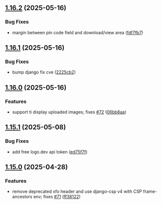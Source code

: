 ## [1.16.2](https://github.com/l4rm4nd/VoucherVault/compare/v1.16.1...v1.16.2) (2025-05-16)


### Bug Fixes

* margin between pin code field and download/view area ([fdf7fb7](https://github.com/l4rm4nd/VoucherVault/commit/fdf7fb776863adefe89e3a8582cad64962401656))

## [1.16.1](https://github.com/l4rm4nd/VoucherVault/compare/v1.16.0...v1.16.1) (2025-05-16)


### Bug Fixes

* bump django fix cve ([2225cb2](https://github.com/l4rm4nd/VoucherVault/commit/2225cb20068f9a08457a761e618ea28c39766dd8))

## [1.16.0](https://github.com/l4rm4nd/VoucherVault/compare/v1.15.1...v1.16.0) (2025-05-16)


### Features

* support ti display uploaded images; fixes [#72](https://github.com/l4rm4nd/VoucherVault/issues/72) ([06bb8aa](https://github.com/l4rm4nd/VoucherVault/commit/06bb8aab784f36245bde8363930101653f3bbee8))

## [1.15.1](https://github.com/l4rm4nd/VoucherVault/compare/v1.15.0...v1.15.1) (2025-05-08)


### Bug Fixes

* add free logo.dev api token ([ed75f7f](https://github.com/l4rm4nd/VoucherVault/commit/ed75f7fb0bace424893b8c2b7aeb8774d8d51c0f))

## [1.15.0](https://github.com/l4rm4nd/VoucherVault/compare/v1.14.2...v1.15.0) (2025-04-28)


### Features

* remove deprecated xfo header and use django-csp v4 with CSP frame-ancestors env; fixes [#71](https://github.com/l4rm4nd/VoucherVault/issues/71) ([ff38122](https://github.com/l4rm4nd/VoucherVault/commit/ff38122bbcc5b016fc3554daaeca201805210a9f))

